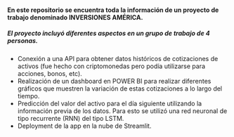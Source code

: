 #### En este repositorio se encuentra toda la información de un proyecto de trabajo denominado INVERSIONES AMÉRICA. 

##### El proyecto incluyó diferentes aspectos en un grupo de trabajo de 4 personas. 

- Conexión a una API para obtener datos históricos de cotizaciones de activos (fue hecho con criptomonedas pero podía utilizarse para acciones, bonos, etc).
- Realización de un dashboard en POWER BI para realizar diferentes gráficos que muestren la variación de estas cotizaciones a lo largo del tiempo.
- Predicción del valor del activo para el día siguiente utilizando la información previa de los datos. Para esto se utilizó una red neuronal de tipo recurrente (RNN) del tipo LSTM.
- Deployment de la app en la nube de Streamlit. 
